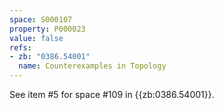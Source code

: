 ```yaml
---
space: S000107
property: P000023
value: false
refs:
- zb: "0386.54001"
  name: Counterexamples in Topology
---
```


See item #5 for space #109 in {{zb:0386.54001}}.
